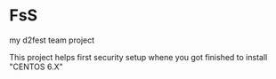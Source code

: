FsS
===

my d2fest team project

This project helps first security setup whene you got finished to install "CENTOS 6.X"
